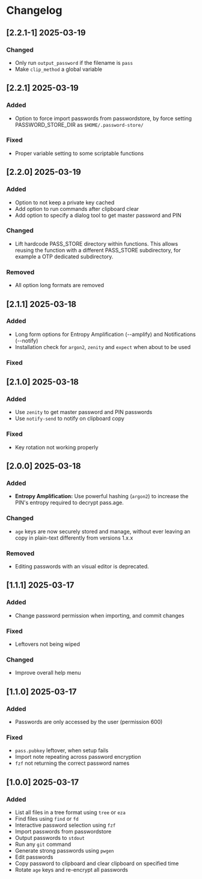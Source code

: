 # Changelog

## [2.2.1-1] 2025-03-19

### Changed

- Only run `output_password` if the filename is `pass`
- Make `clip_method` a global variable

## [2.2.1] 2025-03-19

### Added

- Option to force import passwords from passwordstore, by force setting PASSWORD_STORE_DIR as `$HOME/.password-store/`

### Fixed

- Proper variable setting to some scriptable functions

## [2.2.0] 2025-03-19

### Added

- Option to not keep a private key cached
- Add option to run commands after clipboard clear
- Add option to specify a dialog tool to get master password and PIN

### Changed

- Lift hardcode PASS_STORE directory within functions. This allows reusing the function with a different PASS_STORE subdirectory, for example a OTP dedicated subdirectory.

### Removed

- All option long formats are removed

## [2.1.1] 2025-03-18

### Added

- Long form options for Entropy Amplification (--amplify) and Notifications (--notify)
- Installation check for `argon2`, `zenity` and `expect` when about to be used

### Fixed

## [2.1.0] 2025-03-18

### Added

- Use `zenity` to get master password and PIN passwords
- Use `notify-send` to notify on clipboard copy

### Fixed

- Key rotation not working properly

## [2.0.0] 2025-03-18

### Added

- **Entropy Amplification:** Use powerful hashing (`argon2`) to increase the PIN's entropy required to decrypt pass.age.

### Changed

- `age` keys are now securely stored and manage, without ever leaving an copy in plain-text differently from versions 1.x.x

### Removed

- Editing passwords with an visual editor is deprecated.

## [1.1.1] 2025-03-17

### Added

- Change password permission when importing, and commit changes

### Fixed

- Leftovers not being wiped

### Changed

- Improve overall help menu

## [1.1.0] 2025-03-17

### Added

- Passwords are only accessed by the user (permission 600)

### Fixed

- `pass.pubkey` leftover, when setup fails
- Import note repeating across password encryption
- `fzf` not returning the correct password names

## [1.0.0] 2025-03-17

### Added

- List all files in a tree format using `tree` or `eza`
- Find files using `find` or `fd`
- Interactive password selection using `fzf`
- Import passwords from passwordstore
- Output passwords to `stdout`
- Run any `git` command
- Generate strong passwords using `pwgen`
- Edit passwords
- Copy password to clipboard and clear clipboard on specified time
- Rotate `age` keys and re-encrypt all passwords
